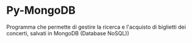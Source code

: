 # Py-MongoDB
Programma che permette di gestire la ricerca e l'acquisto di biglietti dei concerti, salvati in MongoDB (Database NoSQL))
